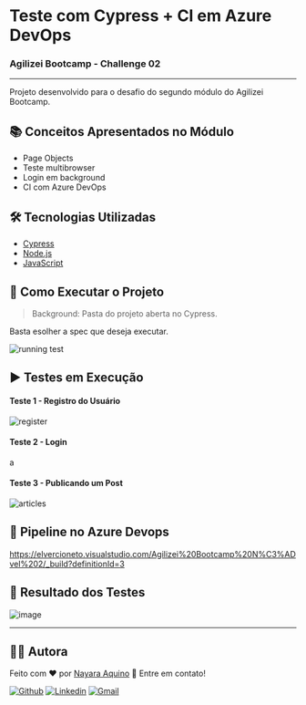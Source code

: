 
# Teste com Cypress + CI em Azure DevOps
### Agilizei Bootcamp - Challenge 02
---
Projeto desenvolvido para o desafio do segundo módulo do Agilizei Bootcamp.

## :books: Conceitos Apresentados no Módulo
- Page Objects
- Teste multibrowser
- Login em background
- CI com Azure DevOps


## :hammer_and_wrench: Tecnologias Utilizadas
- [Cypress]([https://www.cypress.io/](https://www.cypress.io/))
- [Node.js]([https://nodejs.org/en/](https://nodejs.org/en/))
- [JavaScript]([https://developer.mozilla.org/pt-BR/docs/Web/JavaScript](https://developer.mozilla.org/pt-BR/docs/Web/JavaScript))


## :checkered_flag: Como Executar o Projeto
> Background: Pasta do projeto aberta no Cypress.

Basta esolher a spec que deseja executar.


![running test](https://user-images.githubusercontent.com/71460952/114319822-7ec79a80-9ae9-11eb-951e-66e0c20e730a.gif)


## ▶️ Testes em Execução
 #### Teste 1 - Registro do Usuário
 ![register](https://user-images.githubusercontent.com/71460952/114318927-85eca980-9ae5-11eb-9845-c076f5e3d6e4.gif)

 
 #### Teste 2 - Login
 a
 
 #### Teste 3 - Publicando um Post
 ![articles](https://user-images.githubusercontent.com/71460952/114318957-a6b4ff00-9ae5-11eb-80a7-3bf6a59b36ce.gif)


## :link: Pipeline no Azure Devops
https://elvercioneto.visualstudio.com/Agilizei%20Bootcamp%20N%C3%ADvel%202/_build?definitionId=3


## :bookmark_tabs: Resultado dos Testes
![image](https://user-images.githubusercontent.com/71460952/114286390-a577c980-9a34-11eb-9174-f6dbcb187131.png)

---
## :woman_technologist: Autora
Feito com ❤️ por <a href="https://www.linkedin.com/in/nayaraquino/">Nayara Aquino</a> :wave: Entre em contato!

[![Github](https://img.shields.io/badge/-Github-595D60?style=flat-square&logo=Github&logoColor=white&link=https://github.com/nayaraquino/)](https://github.com/nayaraquino/)
[![Linkedin](https://img.shields.io/badge/-LinkedIn-595D60?style=flat-square&logo=Linkedin&logoColor=white&link=https://www.linkedin.com/in/nayaraquino//)](https://www.linkedin.com/in/nayaraquino/)
[![Gmail](https://img.shields.io/badge/-Gmail-595D60?style=flat-square&logo=Gmail&logoColor=white&link=mailto:nayaraquino7@gmail.com/)](mailto:nayaraquino7@gmail.com/)
